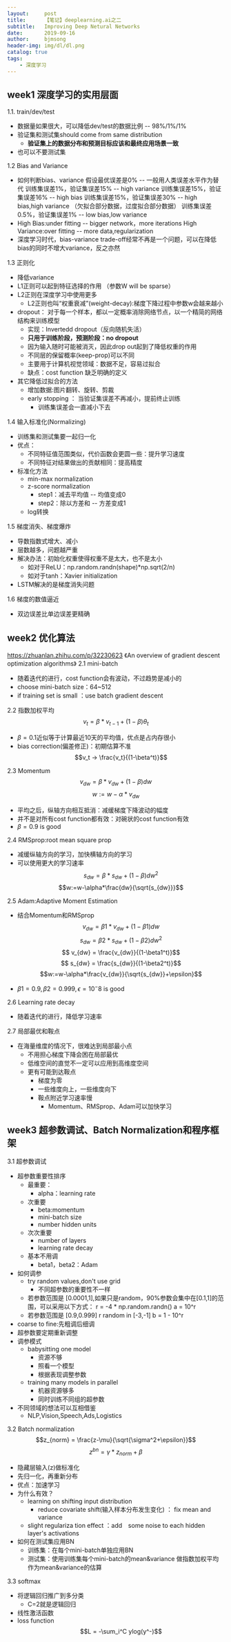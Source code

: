 ```yaml
---
layout:     post
title:      【笔记】deeplearning.ai之二
subtitle:   Improving Deep Netural Networks
date:       2019-09-16
author:     bjmsong
header-img: img/dl/dl.png
catalog: true
tags:
    - 深度学习
---
```



## week1 深度学习的实用层面
1.1. train/dev/test
- 数据量如果很大，可以降低dev/test的数据比例 -- 98%/1%/1%
- 验证集和测试集should come from same distribution
  - **验证集上的数据分布和预测目标应该和最终应用场景一致**
- 也可以不要测试集

1.2 Bias and Variance
- 如何判断bias、variance
  假设最优误差是0% -- 一般用人类误差水平作为替代
  训练集误差1%，验证集误差15% -- high variance
  训练集误差15%，验证集误差16% -- high bias
  训练集误差15%，验证集误差30% -- high bias,high variance  （欠拟合部分数据，过度拟合部分数据）
  训练集误差0.5%，验证集误差1% -- low bias,low variance
- High Bias:under fitting -- bigger network，more iterations
  High Variance:over fitting -- more data,regularization
- 深度学习时代，bias-variance trade-off经常不再是一个问题，可以在降低bias的同时不增大variance，反之亦然

1.3 正则化
- 降低variance
- L1正则可以起到特征选择的作用 （参数W will be sparse）
- L2正则在深度学习中使用更多
  - L2正则也叫“权重衰减”(weight-decay):梯度下降过程中参数w会越来越小
- dropout： 对于每一个样本，都以一定概率消除网络节点，以一个精简的网络结构来训练模型
  - 实现：Invertedd dropout（反向随机失活）
  - **只用于训练阶段，预测阶段：no dropout**
  - 因为输入随时可能被消灭，因此drop out起到了降低权重的作用
  - 不同层的保留概率(keep-prop)可以不同
  - 主要用于计算机视觉领域：数据不足，容易过拟合
  - 缺点：cost function 缺乏明确的定义
- 其它降低过拟合的方法
  - 增加数据:图片翻转、旋转、剪裁
  - early stopping ： 当验证集误差不再减小，提前终止训练
    - 训练集误差会一直减小下去

1.4 输入标准化(Normalizing)
- 训练集和测试集要一起归一化
- 优点：
  - 不同特征值范围类似，代价函数会更圆一些：提升学习速度
  - 不同特征对结果做出的贡献相同：提高精度
- 标准化方法
  - min-max normalization
  - z-score normalization
    - step1：减去平均值  -- 均值变成0
    - step2：除以方差和  -- 方差变成1
  - log转换

1.5 梯度消失、梯度爆炸
- 导数指数式增大、减小
- 层数越多，问题越严重
- 解决办法：初始化权重使得权重不是太大，也不是太小
  - 如对于ReLU：np.random.randn(shape)*np.sqrt(2/n)
  - 如对于tanh：Xavier initialization
- LSTM解决的是梯度消失问题

1.6 梯度的数值逼近
- 双边误差比单边误差更精确

## week2 优化算法
https://zhuanlan.zhihu.com/p/32230623
《An overview of gradient descent optimization algorithms》
2.1 mini-batch
- 随着迭代的进行，cost function会有波动，不过趋势是减小的  
- choose mini-batch size：64~512
- if training set is small ：use batch gradient descent
  
2.2 指数加权平均
$$v_t=\beta*v_{t-1}+(1-\beta)\theta_t$$
- $\beta=0.1$近似等于计算最近10天的平均值，优点是占内存很小
- bias correction(偏差修正)：初期估算不准
  $$v_t -> \frac{v_t}{(1-\beta^t)}$$

2.3 Momentum
$$v_{dw}=\beta*v_{dw}+(1-\beta)dw$$
$$w:=w-\alpha*v_{dw}$$
- 平均之后，纵轴方向相互抵消：减缓梯度下降波动的幅度
- 并不是对所有cost function都有效：对碗状的cost function有效
- $\beta=0.9$ is good

2.4 RMSprop:root mean square prop
- 减缓纵轴方向的学习，加快横轴方向的学习
- 可以使用更大的学习速率
$$s_{dw}=\beta*s_{dw}+(1-\beta)dw^2$$
$$w:=w-\alpha*\frac{dw}{\sqrt{s_{dw}}}$$

2.5 Adam:Adaptive Moment Estimation
- 结合Momentum和RMSprop
$$v_{dw}=\beta1*v_{dw}+(1-\beta1)dw$$
$$s_{dw}=\beta2*s_{dw}+(1-\beta2)dw^2$$
$$ v_{dw} = \frac{v_{dw}}{(1-\beta1^t)}$$
$$ s_{dw} = \frac{s_{dw}}{(1-\beta2^t)}$$
$$w:=w-\alpha*\frac{v_{dw}}{\sqrt{s_{dw}}+\epsilon}$$

- $\beta1=0.9,\beta2=0.999,\epsilon=10^-8$ is good

2.6 Learning rate decay
- 随着迭代的进行，降低学习速率

2.7 局部最优和鞍点
- 在海量维度的情况下，很难达到局部最小点 
  - 不用担心梯度下降会困在局部最优
  - 低维空间的直觉不一定可以应用到高维度空间
  - 更有可能到达鞍点
    - 梯度为零
    - 一些维度向上，一些维度向下
    - 鞍点附近学习速率慢
      - Momentum、RMSprop、Adam可以加快学习


## week3 超参数调试、Batch Normalization和程序框架
3.1 超参数调试
- 超参数重要性排序
  - 最重要：
    - alpha：learning rate
  - 次重要
    - beta:momentum
    - mini-batch size
    - number hidden units
  - 次次重要
    - number of layers
    - learning rate decay
  - 基本不用调
    - beta1，beta2：Adam
- 如何调参
  - try random values,don't use grid
    - 不同超参数的重要性不一样
  - 若参数范围是 [0.0001,1],如果只是random，90%参数会集中在[0.1,1]的范围，可以采用以下方式：
      r = -4 * np.random.randn()
      a = 10^r
  - 若参数范围是 [0.9,0.999]
      r random in [-3,-1]
      b = 1 - 10^r
- coarse to fine:先粗调后细调
- 超参数要定期重新调整
- 调参模式
  - babysitting one model
    - 资源不够
    - 照看一个模型
    - 根据表现调整参数
  - training many models in parallel
    - 机器资源够多
    - 同时训练不同组的超参数
- 不同领域的想法可以互相借鉴
  - NLP,Vision,Speech,Ads,Logistics

3.2 Batch normalization
$$z_{norm} = \frac{z-\mu}{\sqrt{\sigma^2+\epsilon}}$$
$$z^{bn}=\gamma*z_{norm}+\beta$$
- 隐藏层输入(z)做标准化
- 先归一化，再重新分布
- 优点：加速学习
- 为什么有效？
    - learning on shifting input distribution
        - reduce covariate shift(输入样本分布发生变化) ： fix mean and variance
    - slight regulariza tion effect ：add　some noise to each hidden layer's activations
- 如何在测试集应用BN 
    - 训练集：在每个mini-batch单独应用BN
    - 测试集：使用训练集每个mini-batch的mean&variance 做指数加权平均 作为mean&variance的估算

3.3 softmax
- 将逻辑回归推广到多分类
   - C=2就是逻辑回归
- 线性激活函数
- loss function
  $$L = -\sum_i^C ylog(y^-)$$ 

